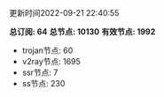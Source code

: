 更新时间2022-09-21 22:40:55

**总订阅: 64**
**总节点: 10130**
**有效节点: 1992**
- trojan节点: 60
- v2ray节点: 1695
- ssr节点: 7
- ss节点: 230
